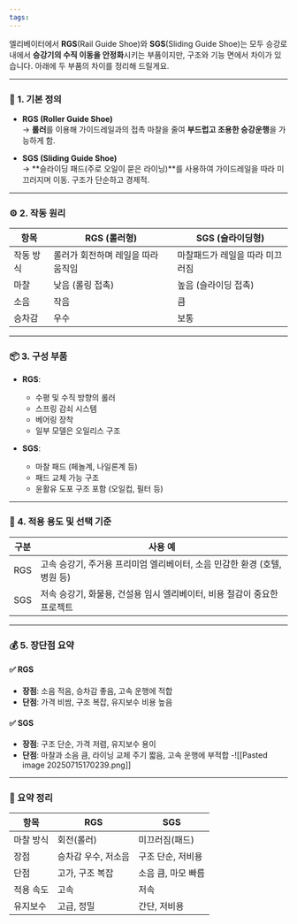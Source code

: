```yaml
---
tags:
---
```

엘리베이터에서 **RGS**(Rail Guide Shoe)와 **SGS**(Sliding Guide Shoe)는 모두 승강로 내에서 **승강기의 수직 이동을 안정화**시키는 부품이지만, 구조와 기능 면에서 차이가 있습니다. 아래에 두 부품의 차이를 정리해 드릴게요.

---

### 🔧 1. 기본 정의

- **RGS (Roller Guide Shoe)**  
    → **롤러**를 이용해 가이드레일과의 접촉 마찰을 줄여 **부드럽고 조용한 승강운행**을 가능하게 함.
    
- **SGS (Sliding Guide Shoe)**  
    → **슬라이딩 패드(주로 오일이 묻은 라이닝)**를 사용하여 가이드레일을 따라 미끄러지며 이동. 구조가 단순하고 경제적.
    

---
### ⚙️ 2. 작동 원리

| 항목    | RGS (롤러형)           | SGS (슬라이딩형)       |
| ----- | ------------------- | ----------------- |
| 작동 방식 | 롤러가 회전하며 레일을 따라 움직임 | 마찰패드가 레일을 따라 미끄러짐 |
| 마찰    | 낮음 (롤링 접촉)          | 높음 (슬라이딩 접촉)      |
| 소음    | 작음                  | 큼                 |
| 승차감   | 우수                  | 보통                |

---

### 📦 3. 구성 부품

- **RGS**:
    - 수평 및 수직 방향의 롤러
    - 스프링 감쇠 시스템
    - 베어링 장착
    - 일부 모델은 오일리스 구조
        
- **SGS**:
    - 마찰 패드 (페놀계, 나일론계 등)
    - 패드 교체 가능 구조
    - 윤활유 도포 구조 포함 (오일컵, 필터 등)

---
### 🏢 4. 적용 용도 및 선택 기준

| 구분  | 사용 예                                         |
| --- | -------------------------------------------- |
| RGS | 고속 승강기, 주거용 프리미엄 엘리베이터, 소음 민감한 환경 (호텔, 병원 등) |
| SGS | 저속 승강기, 화물용, 건설용 임시 엘리베이터, 비용 절감이 중요한 프로젝트   |

---
### 💰 5. 장단점 요약

#### ✅ RGS
- **장점**: 소음 적음, 승차감 좋음, 고속 운행에 적합
- **단점**: 가격 비쌈, 구조 복잡, 유지보수 비용 높음
#### ✅ SGS
- **장점**: 구조 단순, 가격 저렴, 유지보수 용이
- **단점**: 마찰과 소음 큼, 라이닝 교체 주기 짧음, 고속 운행에 부적합
    -![[Pasted image 20250715170239.png]]

---
### 📌 요약 정리

| 항목    | RGS         | SGS         |
| ----- | ----------- | ----------- |
| 마찰 방식 | 회전(롤러)      | 미끄러짐(패드)    |
| 장점    | 승차감 우수, 저소음 | 구조 단순, 저비용  |
| 단점    | 고가, 구조 복잡   | 소음 큼, 마모 빠름 |
| 적용 속도 | 고속          | 저속          |
| 유지보수  | 고급, 정밀      | 간단, 저비용     |
